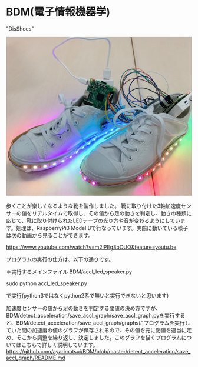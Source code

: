 # BDM(電子情報機器学)

"DisShoes"

![DisShoes_image](https://github.com/ayarimatsui/BDM/blob/master/IMG_1942.JPG)

歩くことが楽しくなるような靴を製作しました。
靴に取り付けた3軸加速度センサーの値をリアルタイムで取得し、その値から足の動きを判定し、動きの種類に応じて、靴に取り付けられたLEDテープの光り方や音が変わるようにしています。処理は、RaspberryPi3 Model Bで行なっています。実際に動いている様子は次の動画から見ることができます。

https://www.youtube.com/watch?v=m2iPEg8bOUQ&feature=youtu.be


プログラムの実行の仕方は、以下の通りです。

＊実行するメインファイル
BDM/accl_led_speaker.py

sudo python accl_led_speaker.py

で実行(python3ではなくpython2系で無いと実行できないと思います)


加速度センサーの値から足の動きを判定する閾値の決め方ですが、BDM/detect_acceleration/save_accl_graph/save_accl_graph.pyを実行すると、BDM/detect_acceleration/save_accl_graph/graphsにプログラムを実行していた間の加速度の値のグラフが保存されるので、その値を元に閾値を適当に定め、そこから調整を繰り返し、決定しました。このグラフを描くプログラムについてはこちらで詳しく説明しています。https://github.com/ayarimatsui/BDM/blob/master/detect_acceleration/save_accl_graph/README.md
